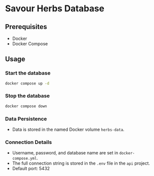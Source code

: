 # Savour Herbs Database

## Prerequisites

- Docker
- Docker Compose

## Usage

### Start the database

```sh
docker compose up -d
```

### Stop the database

```sh
docker compose down
```

### Data Persistence

- Data is stored in the named Docker volume `herbs-data`.

### Connection Details

- Username, password, and database name are set in `docker-compose.yml`.
- The full connection string is stored in the `.env` file in the `api` project.
- Default port: 5432
